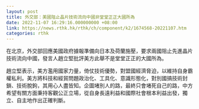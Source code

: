 ```yaml
---
layout: post
title: 外交部：美國阻止晶片技術流向中國非堂堂正正大國所為
date: 2022-11-07 16:29:16.000000000 +08:00
link: https://news.rthk.hk/rthk/ch/component/k2/1674568-20221107.htm
categories: rthk
---
```


在北京，外交部回應美國政府據報準備向日本及荷蘭施壓，要求兩國阻止先進晶片技術流向中國，發言人趙立堅批評美方此舉不是堂堂正正的大國所為。

趙立堅表示，美方濫用國家力量，倚仗技術優勢，對盟國經濟脅迫，以維持自身霸權私利。美方將科技和經貿問題政治化、工具化、意識形態化，對別國搞技術封鎖、技術脫鉤，其用心人盡皆知。企圖堵別人的路，最終只會堵死自己的路，中方希望有關方面秉持客觀公正立場，從自身長遠利益和國際社會根本利益出發，獨立、自主地作出正確判斷。
